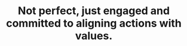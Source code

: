 ---
title: Not perfect, just engaged and committed to aligning actions with values.
tags: mindfulness stoicism
---